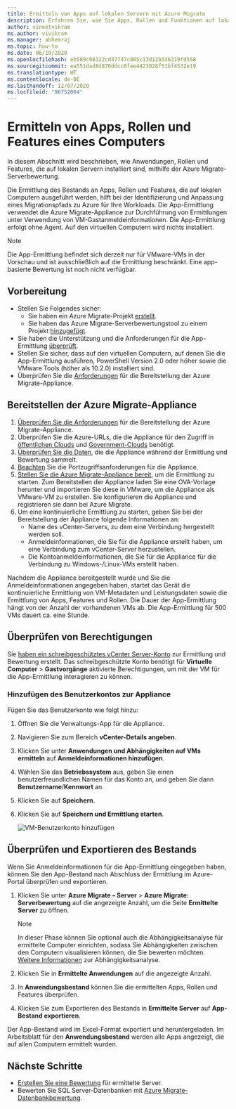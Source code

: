 ```yaml
---
title: Ermitteln von Apps auf lokalen Servern mit Azure Migrate
description: Erfahren Sie, wie Sie Apps, Rollen und Funktionen auf lokalen Servern mithilfe der Azure Migrate-Serverbewertung ermitteln.
author: vineetvikram
ms.author: vivikram
ms.manager: abhemraj
ms.topic: how-to
ms.date: 06/10/2020
ms.openlocfilehash: eb589c08122cd47747c005c13d12b336319fd558
ms.sourcegitcommit: ea551dad8d870ddcc0fee4423026f51bf4532e19
ms.translationtype: HT
ms.contentlocale: de-DE
ms.lasthandoff: 12/07/2020
ms.locfileid: "96752004"
---
```

# <a name="discover-machine-apps-roles-and-features"></a>Ermitteln von Apps, Rollen und Features eines Computers

In diesem Abschnitt wird beschrieben, wie Anwendungen, Rollen und Features, die auf lokalen Servern installiert sind, mithilfe der Azure Migrate-Serverbewertung.

Die Ermittlung des Bestands an Apps, Rollen und Features, die auf lokalen Computern ausgeführt werden, hilft bei der Identifizierung und Anpassung eines Migrationspfads zu Azure für Ihre Workloads. Die App-Ermittlung verwendet die Azure Migrate-Appliance zur Durchführung von Ermittlungen unter Verwendung von VM-Gastanmeldeinformationen. Die App-Ermittlung erfolgt ohne Agent. Auf den virtuellen Computern wird nichts installiert.

> [!NOTE]
> Die App-Ermittlung befindet sich derzeit nur für VMware-VMs in der Vorschau und ist ausschließlich auf die Ermittlung beschränkt. Eine app-basierte Bewertung ist noch nicht verfügbar. 


## <a name="before-you-start"></a>Vorbereitung

- Stellen Sie Folgendes sicher:
    - Sie haben ein Azure Migrate-Projekt [erstellt](./create-manage-projects.md).
    - Sie haben das Azure Migrate-Serverbewertungstool zu einem Projekt [hinzugefügt](how-to-assess.md).
- Sie haben die Unterstützung und die Anforderungen für die App-Ermittlung [überprüft](migrate-support-matrix-vmware.md#vmware-requirements).
- Stellen Sie sicher, dass auf den virtuellen Computern, auf denen Sie die App-Ermittlung ausführen, PowerShell Version 2.0 oder höher sowie die VMware Tools (höher als 10.2.0) installiert sind.
- Überprüfen Sie die [Anforderungen](migrate-appliance.md) für die Bereitstellung der Azure Migrate-Appliance.


## <a name="deploy-the-azure-migrate-appliance"></a>Bereitstellen der Azure Migrate-Appliance

1. [Überprüfen Sie die Anforderungen](migrate-appliance.md#appliance---vmware) für die Bereitstellung der Azure Migrate-Appliance.
2. Überprüfen Sie die Azure-URLs, die die Appliance für den Zugriff in [öffentlichen Clouds](migrate-appliance.md#public-cloud-urls) und [Government-Clouds](migrate-appliance.md#government-cloud-urls) benötigt.
3. [Überprüfen Sie die Daten](migrate-appliance.md#collected-data---vmware), die die Appliance während der Ermittlung und Bewertung sammelt.
4. [Beachten](migrate-support-matrix-vmware.md#port-access-requirements) Sie die Portzugriffsanforderungen für die Appliance.
5. [Stellen Sie die Azure Migrate-Appliance bereit](how-to-set-up-appliance-vmware.md), um die Ermittlung zu starten. Zum Bereitstellen der Appliance laden Sie eine OVA-Vorlage herunter und importieren Sie diese in VMware, um die Appliance als VMware-VM zu erstellen. Sie konfigurieren die Appliance und registrieren sie dann bei Azure Migrate.
6. Um eine kontinuierliche Ermittlung zu starten, geben Sie bei der Bereitstellung der Appliance folgende Informationen an:
    - Name des vCenter-Servers, zu dem eine Verbindung hergestellt werden soll.
    - Anmeldeinformationen, die Sie für die Appliance erstellt haben, um eine Verbindung zum vCenter-Server herzustellen.
    - Die Kontoanmeldeinformationen, die Sie für die Appliance für die Verbindung zu Windows-/Linux-VMs erstellt haben.

Nachdem die Appliance bereitgestellt wurde und Sie die Anmeldeinformationen angegeben haben, startet das Gerät die kontinuierliche Ermittlung von VM-Metadaten und Leistungsdaten sowie die Ermittlung von Apps, Features und Rollen.  Die Dauer der App-Ermittlung hängt von der Anzahl der vorhandenen VMs ab. Die App-Ermittlung für 500 VMs dauert ca. eine Stunde.

## <a name="verify-permissions"></a>Überprüfen von Berechtigungen

Sie [haben ein schreibgeschütztes vCenter Server-Konto](./tutorial-discover-vmware.md#prepare-vmware) zur Ermittlung und Bewertung erstellt. Das schreibgeschützte Konto benötigt für **Virtuelle Computer** > **Gastvorgänge** aktivierte Berechtigungen, um mit der VM für die App-Ermittlung interagieren zu können.

### <a name="add-the-user-account-to-the-appliance"></a>Hinzufügen des Benutzerkontos zur Appliance

Fügen Sie das Benutzerkonto wie folgt hinzu:

1. Öffnen Sie die Verwaltungs-App für die Appliance. 
2. Navigieren Sie zum Bereich **vCenter-Details angeben**.
3. Klicken Sie unter **Anwendungen und Abhängigkeiten auf VMs ermitteln** auf **Anmeldeinformationen hinzufügen**.
3. Wählen Sie das **Betriebssystem** aus, geben Sie einen benutzerfreundlichen Namen für das Konto an, und geben Sie dann **Benutzername**/**Kennwort** an.
6. Klicken Sie auf **Speichern**.
7. Klicken Sie auf **Speichern und Ermittlung starten**.

    ![VM-Benutzerkonto hinzufügen](./media/how-to-create-group-machine-dependencies-agentless/add-vm-credential.png)


## <a name="review-and-export-the-inventory"></a>Überprüfen und Exportieren des Bestands

Wenn Sie Anmeldeinformationen für die App-Ermittlung eingegeben haben, können Sie den App-Bestand nach Abschluss der Ermittlung im Azure-Portal überprüfen und exportieren.

1. Klicken Sie unter **Azure Migrate – Server** > **Azure Migrate: Serverbewertung** auf die angezeigte Anzahl, um die Seite **Ermittelte Server** zu öffnen.

    > [!NOTE]
    > In dieser Phase können Sie optional auch die Abhängigkeitsanalyse für ermittelte Computer einrichten, sodass Sie Abhängigkeiten zwischen den Computern visualisieren können, die Sie bewerten möchten. [Weitere Informationen](concepts-dependency-visualization.md) zur Abhängigkeitsanalyse.

2. Klicken Sie in **Ermittelte Anwendungen** auf die angezeigte Anzahl.
3. In **Anwendungsbestand** können Sie die ermittelten Apps, Rollen und Features überprüfen.
4. Klicken Sie zum Exportieren des Bestands in **Ermittelte Server** auf **App-Bestand exportieren**.

Der App-Bestand wird im Excel-Format exportiert und heruntergeladen. Im Arbeitsblatt für den **Anwendungsbestand** werden alle Apps angezeigt, die auf allen Computern ermittelt wurden.

## <a name="next-steps"></a>Nächste Schritte

- [Erstellen Sie eine Bewertung](how-to-create-assessment.md) für ermittelte Server.
- Bewerten Sie SQL Server-Datenbanken mit [Azure Migrate-Datenbankbewertung](/sql/dma/dma-assess-sql-data-estate-to-sqldb?view=sql-server-2017).